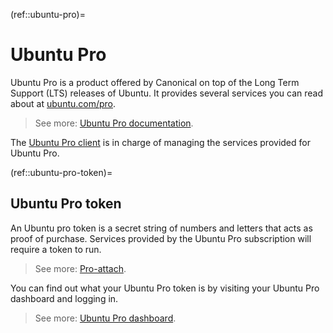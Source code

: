 (ref::ubuntu-pro)=
# Ubuntu Pro

Ubuntu Pro is a product offered by Canonical on top of the Long Term Support (LTS) releases of Ubuntu. It provides several services you can read about at [ubuntu.com/pro](https://ubuntu.com/pro).
<!-- Let's link to the website so we don't need to keep this up-to-date -->

> See more: [Ubuntu Pro documentation](https://discourse.ubuntu.com/t/ubuntu-pro-faq/34042).

The [Ubuntu Pro client](ref::ubuntu-pro-client) is in charge of managing the services provided for Ubuntu Pro.

(ref::ubuntu-pro-token)=
## Ubuntu Pro token

An Ubuntu pro token is a secret string of numbers and letters that acts as proof of purchase. Services provided by the Ubuntu Pro subscription will require a token to run.
> See more: [Pro-attach](ref::pro-attach).

You can find out what your Ubuntu Pro token is by visiting your Ubuntu Pro dashboard and logging in.
> See more: [Ubuntu Pro dashboard](https://ubuntu.com/pro/dashboard).

